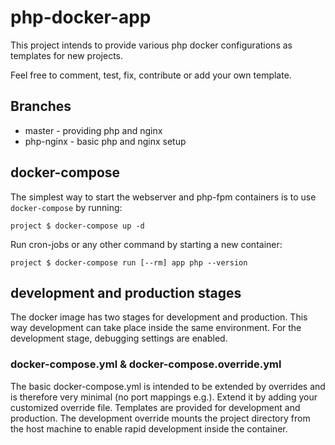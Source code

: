 # php-docker-app

This project intends to provide various php docker configurations as templates for new projects.

Feel free to comment, test, fix, contribute or add your own template.

## Branches
- master - providing php and nginx
- php-nginx - basic php and nginx setup

## docker-compose

The simplest way to start the webserver and php-fpm containers is to use `docker-compose` by running:

`project $ docker-compose up -d`

Run cron-jobs or any other command by starting a new container:

`project $ docker-compose run [--rm] app php --version`

## development and production stages

The docker image has two stages for development and production. This way development can take place inside
the same environment. For the development stage, debugging settings are enabled.

### docker-compose.yml & docker-compose.override.yml

The basic docker-compose.yml is intended to be extended by overrides and is therefore very minimal (no port
mappings e.g.). Extend it by adding your customized override file. Templates are provided for development
and production. The development override mounts the project directory from the host machine to enable rapid
development inside the container.
